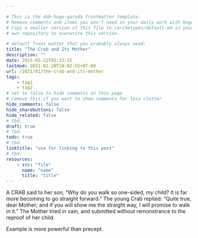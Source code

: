 ```yaml
---

# This is the dnb-hugo-garuda frontmatter template. 
# Remove comments and items you won't need in your daily work with Hugo.
# Copy a smaller version of this file to /archetypes/default.md in your
# own repository to overwrite this version.

# default front matter that you probably always need:
title: "The Crab and Its Mother"
description: ""
date: 2015-05-22T02:33:15
lastmod: 2021-01-20T19:02:55+07:00
url: /2021/01/the-crab-and-its-mother
tags:
    - tag1
    - tag2
# set to false to hide comments on this page
# remove this if you want to show comments for less clutter
hide_comments: false
hide_sharebuttons: false
hide_related: false
# tbd.
draft: true
# tbd.
todo: true
# tbd.
linktitle: "use for linking to this post"
# tbd.
resources:
    - src: "file"
      name: "name"
      title: "title"
---
```

A CRAB said to her son, “Why do you walk so one-sided, my child? It is far more becoming to go straight forward.” The young Crab replied: “Quite true, dear Mother; and if you will show me the straight way, I will promise to walk in it.” The Mother tried in vain, and submitted without remonstrance to the reproof of her child.

Example is more powerful than precept.


